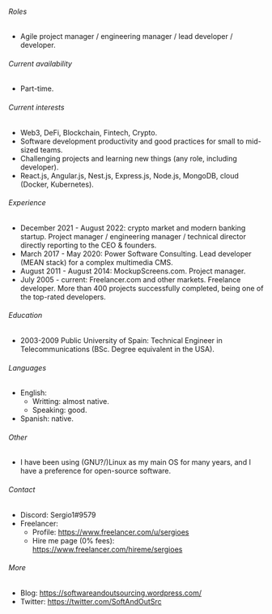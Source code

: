 ###### Roles

- Agile project manager / engineering manager / lead developer / developer.

###### Current availability

- Part-time.

###### Current interests

- Web3, DeFi, Blockchain, Fintech, Crypto.
- Software development productivity and good practices for small to mid-sized teams.
- Challenging projects and learning new things (any role, including developer).
- React.js, Angular.js, Nest.js, Express.js,  Node.js, MongoDB, cloud (Docker, Kubernetes).

###### Experience

- December 2021 - August 2022: crypto market and modern banking startup. Project manager / engineering manager / technical director directly reporting to the CEO & founders.
- March 2017 - May 2020: Power Software Consulting. Lead developer (MEAN stack) for a complex multimedia CMS.
- August 2011 - August 2014: MockupScreens.com. Project manager.
- July 2005 - current: Freelancer.com and other markets. Freelance developer. More than 400 projects successfully completed, being one of the top-rated developers.

###### Education

- 2003-2009 Public University of Spain: Technical Engineer in Telecommunications (BSc. Degree equivalent in the USA).

###### Languages

- English:
	- Writting: almost native.
	- Speaking: good.
- Spanish: native.

###### Other
- I have been using (GNU?/)Linux as my main OS for many years, and I have a preference for open-source software.

###### Contact 
- Discord: Sergio1#9579
- Freelancer:
    - Profile: https://www.freelancer.com/u/sergioes
    - Hire me page (0% fees): https://www.freelancer.com/hireme/sergioes

###### More
- Blog: https://softwareandoutsourcing.wordpress.com/
- Twitter: https://twitter.com/SoftAndOutSrc
